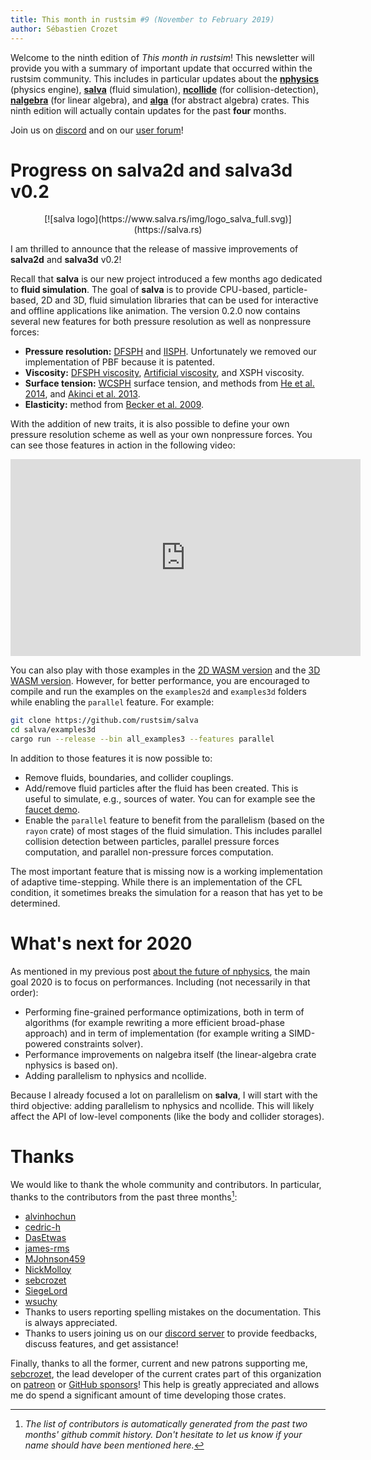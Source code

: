 ```yaml
---
title: This month in rustsim #9 (November to February 2019)
author: Sébastien Crozet
---
```


Welcome to the ninth edition of _This month in rustsim_! This newsletter will provide you with a
summary of important update that occurred within the rustsim community. This includes in particular updates about
the [**nphysics**](https://nphysics.org) (physics engine),  [**salva**](https://salva.rs) (fluid simulation), [**ncollide**](https://ncollide.org) (for collision-detection),
[**nalgebra**](https://nalgebra.org) (for linear algebra),
and [**alga**](https://github.com/rustsim/alga) (for abstract algebra) crates. This ninth edition will actually contain updates for the past
**four** months.


<!--truncate-->

Join us on [discord](https://discord.gg/vt9DJSW) and on our [user forum](https://discourse.nphysics.org)!

# Progress on salva2d and salva3d v0.2

<center>
[![salva logo](https://www.salva.rs/img/logo_salva_full.svg)](https://salva.rs)
</center>



I am thrilled to announce that the release of massive improvements of **salva2d** and **salva3d** v0.2!

Recall that **salva** is our new project introduced a few months ago dedicated to **fluid simulation**.
The goal of **salva** is to provide CPU-based, particle-based, 2D and 3D, fluid simulation libraries that can be used for interactive
and offline applications like animation. The version 0.2.0 now contains several new features for both pressure resolution as well
as nonpressure forces:

* **Pressure resolution:** [DFSPH](https://animation.rwth-aachen.de/media/papers/2015-SCA-DFSPH.pdf)
  and [IISPH](https://cg.informatik.uni-freiburg.de/publications/2013_TVCG_IISPH.pdf). Unfortunately we removed
  our implementation of PBF because it is patented. 
* **Viscosity:** [DFSPH viscosity](https://animation.rwth-aachen.de/media/papers/2016-TVCG-ViscousDFSPH.pdf),
  [Artificial viscosity](http://www.astro.lu.se/~david/teaching/SPH/notes/annurev.aa.30.090192.pdf), and XSPH viscosity.
* **Surface tension:** [WCSPH](https://cg.informatik.uni-freiburg.de/publications/2007_SCA_SPH.pdf) surface tension, and
  methods from [He et al. 2014](http://peridynamics.com/publications/2014-He-RSS.pdf),
  and [Akinci et al. 2013](https://cg.informatik.uni-freiburg.de/publications/2013_SIGGRAPHASIA_surfaceTensionAdhesion.pdf).
* **Elasticity:** method from [Becker et al. 2009](https://cg.informatik.uni-freiburg.de/publications/2009_NP_corotatedSPH.pdf).

With the addition of new traits, it is also possible to define your own pressure resolution scheme as well as your own
nonpressure forces. You can see those features in action in the following video:

<center>
<iframe width="560" height="315" src="https://www.youtube.com/embed/NBoSEanWHE4" frameborder="0" allow="accelerometer; autoplay; encrypted-media; gyroscope; picture-in-picture" allowfullscreen></iframe>
</center>

You can also play with those examples in the [2D WASM version](https://www.salva.rs/all_examples2/) and the
[3D WASM version](https://www.salva.rs/all_examples3/). However, for better performance, you are encouraged to compile
and run the examples on the `examples2d` and `examples3d` folders while enabling the `parallel` feature. For example:

```bash
git clone https://github.com/rustsim/salva
cd salva/examples3d
cargo run --release --bin all_examples3 --features parallel
```

In addition to those features it is now possible to:
- Remove fluids, boundaries, and collider couplings.
- Add/remove fluid particles after the fluid has been created. This is useful to simulate, e.g., sources of water. You
can for example see the [faucet demo](https://www.salva.rs/all_examples3d/?faucet).
- Enable the `parallel` feature to benefit from the parallelism (based on the `rayon` crate) of most stages of the fluid
  simulation. This includes parallel collision detection between particles, parallel pressure forces computation, 
  and parallel non-pressure forces computation. 

The most important feature that is missing now is a working implementation of adaptive time-stepping. While there
is an implementation of the CFL condition, it sometimes breaks the simulation for a reason that has yet to be determined.

# What's next for 2020
As mentioned in my previous post [about the future of nphysics](https://www.patreon.com/posts/28917514), the main goal
2020 is to focus on performances. Including (not necessarily in that order):

* Performing fine-grained performance optimizations, both in term of algorithms (for example rewriting a more efficient
  broad-phase approach) and in term of implementation (for example writing a SIMD-powered constraints solver).
* Performance improvements on nalgebra itself (the linear-algebra crate nphysics is based on).
* Adding parallelism to nphysics and ncollide.

Because I already focused a lot on parallelism on **salva**, I will start with the third objective: adding parallelism
to nphysics and ncollide. This will likely affect the API of low-level components (like the body and collider storages).

# Thanks
We would like to thank the whole community and contributors. In particular, thanks to the contributors from the past three months[^1]:

* [alvinhochun](https://github.com/alvinhochun)
* [cedric-h](https://github.com/cedric-h)
* [DasEtwas](https://github.com/DasEtwas)
* [james-rms](https://github.com/james-rms)
* [MJohnson459](https://github.com/MJohnson459)
* [NickMolloy](https://github.com/NickMolloy)
* [sebcrozet](https://github.com/sebcrozet)
* [SiegeLord](https://github.com/SiegeLord)
* [wsuchy](https://github.com/wsuchy)
* Thanks to users reporting spelling mistakes on the documentation. This is always appreciated.
* Thanks to users joining us on our [discord server](https://discord.gg/vt9DJSW) to provide feedbacks,
discuss features, and get assistance!

Finally, thanks to all the former, current and new patrons supporting me, [sebcrozet](https://github.com/sebcrozet), the
lead developer of the current crates part of this organization on [patreon](http://patreon.com/sebcrozet) or [GitHub sponsors](https://github.com/sponsors/sebcrozet/)!
This help is greatly appreciated and allows me do spend a significant amount of time developing those crates.

[^1]: _The list of contributors is automatically generated from the past two months' github commit history.
Don't hesitate to let us know if your name should have been mentioned here._